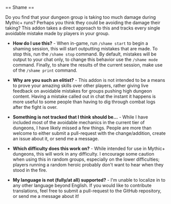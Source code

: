 == Shame ==

Do you find that your dungeon group is taking too much damage during Mythic+ runs? Perhaps you think they could be avoiding the damage their taking? This addon takes a direct approach to this and tracks every single avoidable mistake made by players in your group.

* **How do I use this?** - When in-game, run `/shame start` to begin a shaming session, this will start outputting mistakes that are made. To stop this, run the `/shame stop` command. By default, mistakes will be output to your chat only, to change this behavior use the `/shame mode` command. Finally, to share the results of the current session, make use of the `/shame print` command.

* **Why are you such an elitist?** - This addon is not intended to be a means to prove your amazing skills over other players, rather giving live feedback on avoidable mistakes for groups pushing high dungeon content. Having a mistake called out in chat the instant it happens is more useful to some people than having to dig through combat logs after the fight is over.

* **Something is not tracked that I think should be...** - While I have included most of the avoidable mechanics in the current tier of dungeons, I have likely missed a few things. People are more than welcome to either submit a pull-request with the change/addition, create an issue about it, or send me a message.

* **Which difficulty does this work on?** - While intended for use in Mythic+ dungeons, this will work in any difficulty. I encourage some caution when using this in random groups, especially on the lower difficulties; players running a random heroic probably don't want to hear when they stood in the fire.

* **My language is not (fully/at all) supported?** - I'm unable to localize in to any other language beyond English. If you would like to contribute translations, feel free to submit a pull-request to the GitHub repository, or send me a message about it!